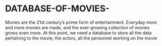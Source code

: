 # DATABASE-OF-MOVIES-
Movies are the 21st century’s prime form of entertainment. Everyday more and more movies are made, and the ever-growing collection of movies grows even more. At this point, we need a database to store all the data pertaining to the movie, the actors, all the personnel working on the movie
